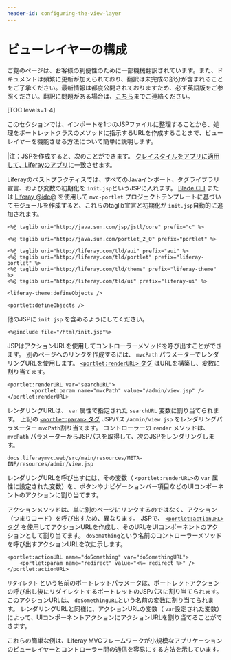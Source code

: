 ```yaml
---
header-id: configuring-the-view-layer
---
```


# ビューレイヤーの構成

<p class="alert alert-info"><span class="wysiwyg-color-blue120">ご覧のページは、お客様の利便性のために一部機械翻訳されています。また、ドキュメントは頻繁に更新が加えられており、翻訳は未完成の部分が含まれることをご了承ください。最新情報は都度公開されておりますため、必ず英語版をご参照ください。翻訳に問題がある場合は、<a href="mailto:support-content-jp@liferay.com">こちら</a>までご連絡ください。</span></p>

[TOC levels=1-4]

このセクションでは、インポートを1つのJSPファイルに整理することから、処理をポートレットクラスのメソッドに指示するURLを作成することまで、ビューレイヤーを機能させる方法について簡単に説明します。

|注：JSPを作成すると、次のことができます。 [クレイスタイルをアプリに適用して、Liferayのアプリ](/docs/7-1/tutorials/-/knowledge_base/t/applying-clay-styles-to-your-app)に一致させます。

Liferayのベストプラクティスでは、すべてのJavaインポート、タグライブラリ宣言、および変数の初期化を `init.jsp`というJSPに入れます。 [Blade CLI](/docs/7-1/tutorials/-/knowledge_base/t/blade-cli) または [Liferay @ide@](/docs/7-1/tutorials/-/knowledge_base/t/liferay-ide) を使用して `mvc-portlet` プロジェクトテンプレートに基づいてモジュールを作成すると、これらのtaglib宣言と初期化が `init.jsp`自動的に追加されます。

    <%@ taglib uri="http://java.sun.com/jsp/jstl/core" prefix="c" %>
    
    <%@ taglib uri="http://java.sun.com/portlet_2_0" prefix="portlet" %>
    
    <%@ taglib uri="http://liferay.com/tld/aui" prefix="aui" %>
    <%@ taglib uri="http://liferay.com/tld/portlet" prefix="liferay-portlet" %>
    <%@ taglib uri="http://liferay.com/tld/theme" prefix="liferay-theme" %>
    <%@ taglib uri="http://liferay.com/tld/ui" prefix="liferay-ui" %>
    
    <liferay-theme:defineObjects />
    
    <portlet:defineObjects />

他のJSPに `init.jsp` を含めるようにしてください。

    <%@include file="/html/init.jsp"%>

JSPはアクションURLを使用してコントローラーメソッドを呼び出すことができます。 別のページへのリンクを作成するには、 `mvcPath` パラメーターでレンダリングURLを使用します。 [`<portlet:renderURL>` タグ](@platform-ref@/7.1-latest/taglibs/util-taglib/portlet/renderURL.html) はURLを構築し、変数に割り当てます。

    <portlet:renderURL var="searchURL">
            <portlet:param name="mvcPath" value="/admin/view.jsp" />
    </portlet:renderURL>

レンダリングURLは、 `var` 属性で指定された `searchURL` 変数に割り当てられます。 上記の [`<portlet:param>` タグ](@platform-ref@/7.1-latest/taglibs/util-taglib/portlet/param.html) JSPパス `/admin/view.jsp` をレンダリングパラメーター `mvcPath`割り当てます。 コントローラーの `render` メソッドは、 `mvcPath` パラメーターからJSPパスを取得して、次のJSPをレンダリングします。

    docs.liferaymvc.web/src/main/resources/META-INF/resources/admin/view.jsp

レンダリングURLを呼び出すには、その変数（ `<portlet:renderURL>`の `var` 属性に設定された変数）を、ボタンやナビゲーションバー項目などのUIコンポーネントのアクションに割り当てます。

アクションメソッドは、単に別のページにリンクするのではなく、アクション（つまりコード）を呼び出すため、異なります。 JSPで、 [`<portlet:actionURL>` タグ](@platform-ref@/7.1-latest/taglibs/util-taglib/portlet/actionURL.html) を使用してアクションURLを作成し、そのURLをUIコンポーネントのアクションとして割り当てます。 `doSomething`という名前のコントローラーメソッドを呼び出すアクションURLを次に示します。

    <portlet:actionURL name="doSomething" var="doSomethingURL">
        <portlet:param name="redirect" value="<%= redirect %>" />
    </portlet:actionURL>

`リダイレクト` という名前のポートレットパラメータは、ポートレットアクションの呼び出し後にリダイレクトするポートレットのJSPパスに割り当てられます。 このアクションURLは、 `doSomethingURL`という名前の変数に割り当てられます。 レンダリングURLと同様に、アクションURLの変数（ `var`設定された変数）によって、UIコンポーネントアクションにアクションURLを割り当てることができます。

これらの簡単な例は、Liferay MVCフレームワークが小規模なアプリケーションのビューレイヤーとコントローラー間の通信を容易にする方法を示しています。
